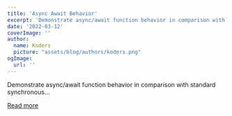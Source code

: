 ```yaml
---
title: 'Async Await Behavior'
excerpt: 'Demonstrate async/await function behavior in comparison with standard synchronous...'
date: '2022-03-12'
coverImage: ''
author:
  name: Koders
  picture: "assets/blog/authors/koders.png"
ogImage:
  url: ''
---
```


Demonstrate async/await function behavior in comparison with standard synchronous...

[Read more](https://dev.to/365erik/async-await-behavior-8if)
